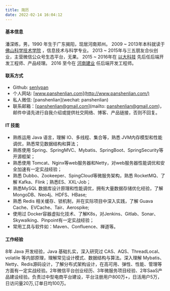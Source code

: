```yaml
---
title: 简历
date: 2022-02-14 16:04:12
---
```




#### 基本信息


潘深练，男，1990 年生于广东揭阳，现居河南郑州。
2009 ~ 2013年本科就读于 [佛山科学技术学院](https://www.fosu.edu.cn/) ，信息技术与科学专业。
2013 ~ 2015年与三五朋友合伙创业，主营微信公众号生态平台，无果。
2015 ~ 2016年在 [以大科技](http://www.ebigcn.com/) 先后任后端开发工程师、产品经理。
2016 至今在 [河南建业](https://www.centralchina.com/) 任后端开发工程师。

#### 联系方式

*  Github: [senlypan](https://github.com/senlypan)
* 个人网站: [www.panshenlian.com](http://www.panshenlian.com/)
* 私人微信: [panshenlian](wechat: panshenlian)
* 联系邮箱：[panshenlian@gmail.com](mailto: panshenlian@gmail.com)，邮件中请先进行自我介绍或提供社交网络、博客、产品链接，否则不回复。


#### IT 技能

- 熟练运用 Java 语言，理解 IO、多线程、集合等，熟悉 JVM内存模型和性能调优，熟悉常见数据结构和算法；
- 熟练使用 Spring、SpringMVC、Mybatis、SpringBoot、SpringSecurity等开源框架；
- 熟悉使用 Tomcat、Nginx等web服务器和Netty，对web服务器性能调优和安全加速有一定实战经验；
- 熟悉 Dubbo、Zookeeper、SpingCloud等微服务架构，熟悉 RocketMQ、了解 Kafka、Flink；熟悉ES、XXL-Job；
- 熟悉MySQL 数据库设计原理和性能调优，拥有大量数据存储优化经验，了解MongoDB、Neo4j、HDFS、HBase;
- 熟悉 Redis 相关缓存、锁机制，并在实际项目中深入实践，了解 Guava Cache、EVCache、Tair、Aerospike;
- 使用过 Docker容器虚拟化技术、了解K8s，对Jenkins、Gitlab、Sonar、Skywalking、Pinpoint有一定实战经验；
- 常用工具与软件如：Maven、Confluence、禅道等。


#### 工作经验

8年 Java 开发经验，Java 基础扎实，深入研究过 CAS、AQS、ThreadLocal、volatile 等内部原理，理解常见设计模式、数据结构与算法。深入理解 Mybatis、Netty、Redis源码设计，了解分布式架构设计，在高可用、弹性、性能、管理等方面有一定实战经验。2年微信平台创业经历、3年微服务项目经验、2年SaaS产品建设经验。负责过中型电商平台建设，平台注册用户800万+，日活用户5万，日访问量20万,订单日均100万。


